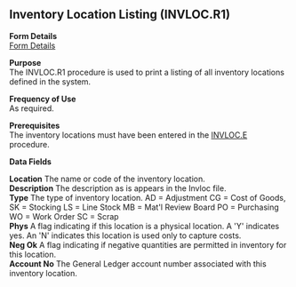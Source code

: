 ##  Inventory Location Listing (INVLOC.R1)

<PageHeader />

**Form Details**  
[ Form Details ](INVLOC-R1-1/README.md)   

**Purpose**  
The INVLOC.R1 procedure is used to print a listing of all inventory locations
defined in the system.

**Frequency of Use**  
As required.

**Prerequisites**  
The inventory locations must have been entered in the [ INVLOC.E ](../../INV-ENTRY/INVLOC-E/README.md) procedure. 

**Data Fields**

**Location** The name or code of the inventory location.  
**Description** The description as is appears in the Invloc file.  
**Type** The type of inventory location. AD = Adjustment CG = Cost of Goods,
SK = Stocking LS = Line Stock MB = Mat'l Review Board PO = Purchasing WO =
Work Order SC = Scrap  
**Phys** A flag indicating if this location is a physical location. A 'Y'
indicates yes. An 'N' indicates this location is used only to capture costs.  
**Neg Ok** A flag indicating if negative quantities are permitted in inventory
for this location.  
**Account No** The General Ledger account number associated with this
inventory location.  
  
<badge text= "Version 8.10.57" vertical="middle" />

<PageFooter />